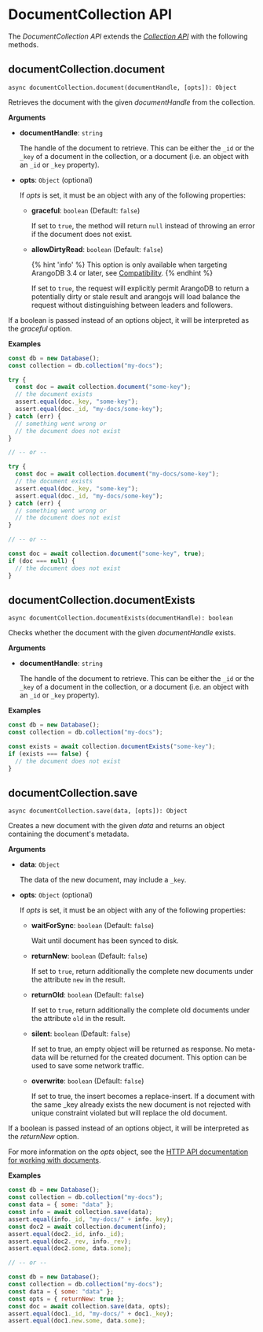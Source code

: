 # DocumentCollection API

The _DocumentCollection API_ extends the
[_Collection API_](README.md) with the following methods.

## documentCollection.document

`async documentCollection.document(documentHandle, [opts]): Object`

Retrieves the document with the given _documentHandle_ from the collection.

**Arguments**

- **documentHandle**: `string`

  The handle of the document to retrieve. This can be either the `_id` or the
  `_key` of a document in the collection, or a document (i.e. an object with an
  `_id` or `_key` property).

- **opts**: `Object` (optional)

  If _opts_ is set, it must be an object with any of the following properties:

  - **graceful**: `boolean` (Default: `false`)

    If set to `true`, the method will return `null` instead of throwing an
    error if the document does not exist.

  - **allowDirtyRead**: `boolean` (Default: `false`)

    {% hint 'info' %}
    This option is only available when targeting ArangoDB 3.4 or later,
    see [Compatibility](../../GettingStarted/README.md#compatibility).
    {% endhint %}

    If set to `true`, the request will explicitly permit ArangoDB to return a
    potentially dirty or stale result and arangojs will load balance the
    request without distinguishing between leaders and followers.

If a boolean is passed instead of an options object, it will be interpreted as
the _graceful_ option.

**Examples**

```js
const db = new Database();
const collection = db.collection("my-docs");

try {
  const doc = await collection.document("some-key");
  // the document exists
  assert.equal(doc._key, "some-key");
  assert.equal(doc._id, "my-docs/some-key");
} catch (err) {
  // something went wrong or
  // the document does not exist
}

// -- or --

try {
  const doc = await collection.document("my-docs/some-key");
  // the document exists
  assert.equal(doc._key, "some-key");
  assert.equal(doc._id, "my-docs/some-key");
} catch (err) {
  // something went wrong or
  // the document does not exist
}

// -- or --

const doc = await collection.document("some-key", true);
if (doc === null) {
  // the document does not exist
}
```

## documentCollection.documentExists

`async documentCollection.documentExists(documentHandle): boolean`

Checks whether the document with the given _documentHandle_ exists.

**Arguments**

- **documentHandle**: `string`

  The handle of the document to retrieve. This can be either the `_id` or the
  `_key` of a document in the collection, or a document (i.e. an object with an
  `_id` or `_key` property).

**Examples**

```js
const db = new Database();
const collection = db.collection("my-docs");

const exists = await collection.documentExists("some-key");
if (exists === false) {
  // the document does not exist
}
```

## documentCollection.save

`async documentCollection.save(data, [opts]): Object`

Creates a new document with the given _data_ and returns an object containing
the document's metadata.

**Arguments**

- **data**: `Object`

  The data of the new document, may include a `_key`.

- **opts**: `Object` (optional)

  If _opts_ is set, it must be an object with any of the following properties:

  - **waitForSync**: `boolean` (Default: `false`)

    Wait until document has been synced to disk.

  - **returnNew**: `boolean` (Default: `false`)

    If set to `true`, return additionally the complete new documents under the
    attribute `new` in the result.

  - **returnOld**: `boolean` (Default: `false`)

    If set to `true`, return additionally the complete old documents under the
    attribute `old` in the result.

  - **silent**: `boolean` (Default: `false`)

    If set to true, an empty object will be returned as response. No meta-data
    will be returned for the created document. This option can be used to save
    some network traffic.

  - **overwrite**: `boolean` (Default: `false`)

    If set to true, the insert becomes a replace-insert. If a document with the
    same \_key already exists the new document is not rejected with unique
    constraint violated but will replace the old document.

If a boolean is passed instead of an options object, it will be interpreted as
the _returnNew_ option.

For more information on the _opts_ object, see the
[HTTP API documentation for working with documents](https://docs.arangodb.com/latest/HTTP/Document/WorkingWithDocuments.html).

**Examples**

```js
const db = new Database();
const collection = db.collection("my-docs");
const data = { some: "data" };
const info = await collection.save(data);
assert.equal(info._id, "my-docs/" + info._key);
const doc2 = await collection.document(info);
assert.equal(doc2._id, info._id);
assert.equal(doc2._rev, info._rev);
assert.equal(doc2.some, data.some);

// -- or --

const db = new Database();
const collection = db.collection("my-docs");
const data = { some: "data" };
const opts = { returnNew: true };
const doc = await collection.save(data, opts);
assert.equal(doc1._id, "my-docs/" + doc1._key);
assert.equal(doc1.new.some, data.some);
```
